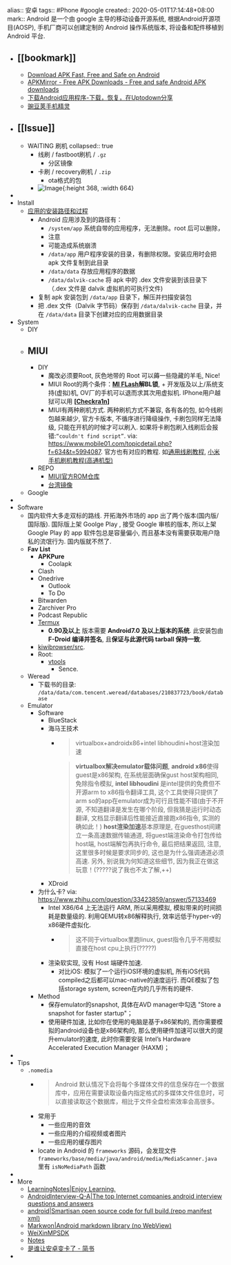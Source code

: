 alias:: 安卓
tags:: #Phone #google 
created:: 2020-05-01T17:14:48+08:00
mark:: Android 是一个由 google 主导的移动设备开源系统, 根据Android开源项目(AOSP), 手机厂商可以创建定制的 Android 操作系统版本, 将设备和配件移植到 Android 平台.

- ## [[bookmark]]
  - [Download APK Fast, Free and Safe on Android](https://apkpure.com/)
  - [APKMirror - Free APK Downloads - Free and safe Android APK downloads](https://www.apkmirror.com/)
  - [下载Android应用程序-下载，恢复，在Uptodown分享](https://cn.uptodown.com/)
  - [豌豆荚手机精灵](https://www.wandoujia.com/)
- ## [[Issue]]
  - WAITING 刷机
    collapsed:: true
    - 线刷 / fastboot刷机 / `.gz`
      - 分区镜像
    - 卡刷 / recovery刷机 / `.zip`
      - ota格式的包
    - ![Image](https://pbs.twimg.com/media/Fl2mdvQacAAkwNH?format=png&name=large){:height 368, :width 664}
-
- Install
  - [应用的安装路径和过程](https://cn.apkjam.com/blog/app-installation.html)
    - Android 应用涉及到的路径有：
      - `/system/app` 系统自带的应用程序，无法删除。root 后可以删除，
      - 注意
      - 可能造成系统崩溃
      - `/data/app` 用户程序安装的目录，有删除权限。安装应用时会把 apk 文件复制到此目录
      - `/data/data` 存放应用程序的数据
      - `/data/dalvik-cache` 将 apk 中的 .dex 文件安装到该目录下（.dex 文件是 dalvik 虚拟机的可执行文件)
    - 复制 apk 安装包到 `/data/app` 目录下，解压并扫描安装包
    - 把 .dex 文件（Dalvik 字节码）保存到 `/data/dalvik-cache` 目录，并在 `/data/data` 目录下创建对应的应用数据目录
- System
  - DIY
  - MIUI
    -
    - DIY
      - 魔改必须要Root, 灰色地带的 Root 可以薅一些隐藏的羊毛, Nice!
      - MIUI Root的两个条件：**[MI FLash](https://lanzous.com/id0jgad)解BL锁**,  + 开发版及以上/系统支持(虚拟)机, OV厂的手机可以退而求其次用虚拟机. IPhone用户越狱可以用 **[[Checkra1n](https://checkra.in/)]**
      - MIUI有两种刷机方式.  两种刷机方式不兼容, 各有各的包, 如今线刷包越来越少, 官方卡版本, 不循序进行降级操作, 卡刷包同样无法降级, 只能在开机的时候才可以刷入. 如果将卡刷包刷入线刷后会报错:`“couldn't find script”`. via: https://www.mobile01.com/topicdetail.php?f=634&t=5994087. 官方也有对应的教程. 如[通用线刷教程](http://www.miui.com/shuaji-393.html), [小米手机刷机教程(高通机型)](https://www.xiaomi.cn/post/5326872)
    - REPO
      - [MIUI官方ROM仓库](https://roms.miuier.com/weekly/)
      - [台湾镜像]( https://mirom.ezbox.idv.tw/)
  - Google
-
- Software
  - 国内软件大多走双标的路线. 开拓海外市场的 app 出了两个版本(国内版/国际版). 国际版上架 Goolge Play , 接受 Google 审核的版本, 所以上架 Google Play 的 app 软件包总是容量偏小, 而且基本没有需要获取用户隐私的流氓行为. 国内版就不然了.
  - **Fav List**
    - **APKPure**
      - Coolapk
    - Clash
    - Onedrive
      - Outlook
      - To Do
    - Bitwarden
    - Zarchiver Pro
    - Podcast Republic
    - [Termux](https://github.com/termux/termux-app)
      - **0.90及以上** 版本需要 **Android7.0 及以上版本的系统**. 此安装包由 **F-Droid 编译并签名**, 且**保证与此源代码 tarball 保持一致**.
    - [kiwibrowser/src](https://github.com/kiwibrowser/src).
    - Root:
      - [vtools](https://github.com/helloklf/vtools)
        - Sence.
  - Weread
    - 下载书的目录: `/data/data/com.tencent.weread/databases/210837723/book/database`
  - Emulator
    - Software
      - BlueStack
      - 海马王技术
        - > virtualbox+androidx86+intel libhoudini+host渲染加速
          
          >
          > **virtualbox解决emulator载体问题**, 
          **android x86**使得guest是x86架构, 在系统层面确保gust host架构相同, 免除指令模拟, 
          **intel libhoudini** 是intel提供的免费但不开源arm to x86指令翻译工具, 这个工具使得只提供了arm so的app在emulator成为可行且性能不错(由于不开源, 不知道翻译是发生在哪个阶段, 但我猜是运行时动态翻译, 文档显示翻译后性能接近直接跑x86指令, 实测的确如此！)
          **host渲染加速**基本原理是, 在guesthost间建立一条高速数据传输通道, 将guest端渲染命令打包传给host端, host端解包再执行命令, 最后把结果返回, 注意, 这里很多时候是要求同步的, 这也是为什么强调通道必须高速. 另外, 别说我为何知道这些细节, 因为我正在做这玩意！(?????说了我也不太了解,++)
      - XDroid
    - 为什么卡? via: https://www.zhihu.com/question/33423859/answer/57133469
      - Intel X86/64 上无法运行 ARM, 所以采用模拟, 模拟带来的时间损耗是数量级的. 利用QEMU转x86解释执行, 效率远低于hyper-v的x86硬件虚拟化.
        - > 这不同于virtualbox里跑linux, guest指令几乎不用模拟直接在host cpu上执行(?????)
      - 渲染软实现, 没有 Host 端硬件加速.
        - 对比iOS: 模拟了一个运行iOS环境的虚拟机, 所有iOS代码compiled之后都可以mac-native的速度运行. 而QE模拟了包括storage system, screen在内的几乎所有的硬件.
    - Method
      - 保存emulator的snapshot, 具体在AVD manager中勾选 "Store a snapshot for faster startup"；
      - 使用硬件加速, 比如你在使用的电脑是基于x86架构的, 而你需要模拟的android设备也是x86架构的, 那么使用硬件加速可以很大的提升emulator的速度, 此时你需要安装 Intel’s Hardware Accelerated Execution Manager (HAXM)；
-
- Tips
  - `.nomedia`
    - > Android 默认情况下会将每个多媒体文件的信息保存在一个数据库中，应用在需要读取设备内指定格式的多媒体文件信息时，可以直接读取这个数据库，相比于文件全盘检索效率会高很多。
    - 常用于
      - 一些应用的音效
      - 一些应用的介绍视频或者图片
      - 一些应用的缓存图片
    - locate in Android 的 `frameworks` 源码，会发现文件 `frameworks/base/media/java/android/media/MediaScanner.java` 里有 `isNoMediaPath` 函数
-
- More
  - [LearningNotes|Enjoy Learning.](https://github.com/francistao/LearningNotes)
  - [AndroidInterview-Q-A|The top Internet companies android interview questions and answers](https://github.com/JackyAndroid/AndroidInterview-Q-A)
  - [android|Smartisan open source code for full build.(repo manifest xml)](https://github.com/SmartisanTech/android)
  - [Markwon|Android markdown library (no WebView)](https://github.com/noties/Markwon)
  - [WeiXinMPSDK](https://github.com/JeffreySu/WeiXinMPSDK)
  - [Notes](https://github.com/coder-pig/Android-Storage-Box)
  - [是谁让安卓变卡了 - 简书](https://www.jianshu.com/p/f6d731683ca7)
-